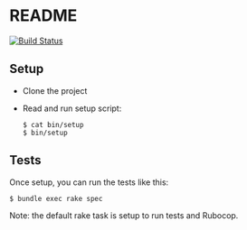 # README

[![Build Status][status]][icon]

## Setup

* Clone the project

* Read and run setup script:
  ```
  $ cat bin/setup
  $ bin/setup
  ```

## Tests

Once setup, you can run the tests like this:

```
$ bundle exec rake spec
```

Note: the default rake task is setup to run tests and Rubocop.

[status]: https://travis-ci.org/jonallured/cybertail-rails.svg?branch=master
[icon]: https://travis-ci.org/jonallured/cybertail-rails
